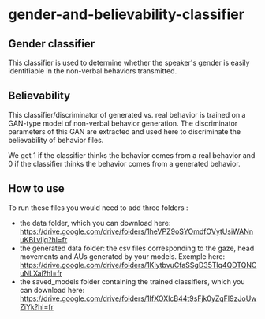 # gender-and-believability-classifier

## Gender classifier 
This classifier is used to determine whether the speaker's gender is easily identifiable in the non-verbal behaviors transmitted. 

## Believability
This classifier/discriminator of generated vs. real behavior is trained on a GAN-type model of non-verbal behavior generation. The discriminator parameters of this GAN are extracted and used here to discriminate the believability of behavior files. 

We get 1 if the classifier thinks the behavior comes from a real behavior and 0 if the classifier thinks the behavior comes from a generated behavior.

## How to use 
To run these files you would need to add three folders : 
* the data folder, which you can download here: https://drive.google.com/drive/folders/1heVPZ9oSYOmdfOVytUsiWANnuKBLvljq?hl=fr
* the generated data folder: the csv files corresponding to the gaze, head movements and AUs generated by your models. Exemple here: https://drive.google.com/drive/folders/1KlytbvuCfaSSgD35Tlq4QDTQNCuNLXai?hl=fr
* the saved_models folder containing the trained classifiers, which you can download here: https://drive.google.com/drive/folders/1IfXOXlcB44t9sFjk0yZqFI9zJoUwZiYk?hl=fr
